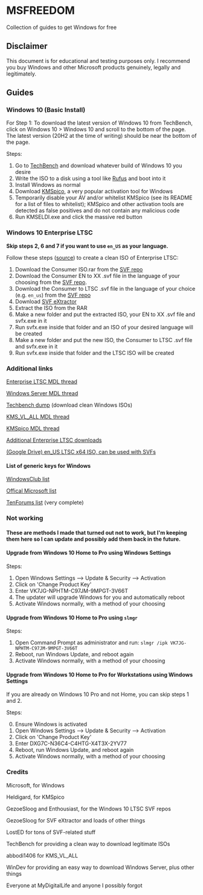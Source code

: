 # MSFREEDOM
Collection of guides to get Windows for free

## Disclaimer
This document is for educational and testing purposes only. I recommend you buy Windows and other Microsoft products genuinely, legally and legitimately.

## Guides

### Windows 10 (Basic Install)

For Step 1: To download the latest version of Windows 10 from TechBench, click on Windows 10 > Windows 10 and scroll to the bottom of the page. The latest version (20H2 at the time of writing) should be near the bottom of the page.

Steps: 

1. Go to [TechBench](https://tb.32767.ga/) and download whatever build of Windows 10 you desire
2. Write the ISO to a disk using a tool like [Rufus](https://rufus.ie/) and boot into it
3. Install Windows as normal
4. Download [KMSpico](https://forums.mydigitallife.net/threads/kmspico-official-thread.65739/), a very popular activation tool for Windows
5. Temporarily disable your AV and/or whitelist KMSpico (see its README for a list of files to whitelist); KMSpico and other activation tools are detected as false positives and do not contain any malicious code
6. Run KMSELDI.exe and click the massive red button

### Windows 10 Enterprise LTSC

**Skip steps 2, 6 and 7 if you want to use `en_US` as your language.**

Follow these steps ([source](https://forums.mydigitallife.net/threads/info-discussion-downloads-windows-10-1809-final-b-17763-xxx-pc-rs5.77945/page-312#post-1601664)) to create a clean ISO of Enterprise LTSC:

1. Download the Consumer ISO.rar from the [SVF repo](https://cloud.mail.ru/public/2fYm/2bzdHD4X2/)
2. Download the Consumer EN to XX .svf file in the language of your choosing from the [SVF repo](https://cloud.mail.ru/public/2fYm/2bzdHD4X2/). 
3. Download the Consumer to LTSC .svf file in the language of your choice (e.g. `en_us`) from the [SVF repo](https://cloud.mail.ru/public/2fYm/2bzdHD4X2/)
4. Download [SVF eXtractor](https://www.softpedia.com/get/System/Back-Up-and-Recovery/SVF-eXtractor.shtml)
5. Extract the ISO from the RAR
6. Make a new folder and put the extracted ISO, your EN to XX .svf file and svfx.exe in it
7. Run svfx.exe inside that folder and an ISO of your desired language will be created
8. Make a new folder and put the new ISO, the Consumer to LTSC .svf file and svfx.exe in it
9. Run svfx.exe inside that folder and the LTSC ISO will be created

### Additional links

[Enterprise LTSC MDL thread](https://forums.mydigitallife.net/threads/discussion-windows-10-enterprise-n-ltsc-2019.76325/)

[Windows Server MDL thread](https://forums.mydigitallife.net/threads/the-windows-server-repository.49120/)

[Techbench dump](https://tb.32767.ga/) (download clean Windows ISOs)

[KMS_VL_ALL MDL thread](https://forums.mydigitallife.net/threads/kms_vl_all-smart-activation-script.79535/)

[KMSpico MDL thread](https://forums.mydigitallife.net/threads/kmspico-official-thread.65739/)

[Additional Enterprise LTSC downloads](https://forums.mydigitallife.net/threads/info-discussion-downloads-windows-10-1809-final-b-17763-xxx-pc-rs5.77945/page-51#post-1467631)

[(Google Drive) en_US LTSC x64 ISO, can be used with SVFs](https://drive.google.com/file/d/1_hpyK3usbR2oRsjNZ6NoPNqSGAPpSxgd/view)

#### List of generic keys for Windows

[WindowsClub list](https://www.thewindowsclub.com/generic-windows-10-product-keys-to-install-windows-10-enterprise)

[Offical Microsoft list](https://docs.microsoft.com/en-us/windows-server/get-started/kmsclientkeys)

[TenForums list](https://www.tenforums.com/tutorials/95922-generic-product-keys-install-windows-10-editions.html) (very complete)

### Not working

#### These are methods I made that turned out not to work, but I'm keeping them here so I can update and possibly add them back in the future.

#### Upgrade from Windows 10 Home to Pro using Windows Settings

Steps:

1. Open Windows Settings --> Update & Security --> Activation
2. Click on 'Change Product Key'
3. Enter VK7JG-NPHTM-C97JM-9MPGT-3V66T
4. The updater will upgrade Windows for you and automatically reboot
5. Activate Windows normally, with a method of your choosing 

#### Upgrade from Windows 10 Home to Pro using `slmgr`

Steps: 

1. Open Command Prompt as administrator and run:
   `slmgr /ipk VK7JG-NPHTM-C97JM-9MPGT-3V66T`
2. Reboot, run Windows Update, and reboot again
3. Activate Windows normally, with a method of your choosing 

#### Upgrade from Windows 10 Home to Pro for Workstations using Windows Settings

If you are already on Windows 10 Pro and not Home, you can skip steps 1 and 2.

Steps:

0. Ensure Windows is activated
1. Open Windows Settings --> Update & Security --> Activation
2. Click on 'Change Product Key'
3. Enter DXG7C-N36C4-C4HTG-X4T3X-2YV77
4. Reboot, run Windows Update, and reboot again
5. Activate Windows normally, with a method of your choosing 

### Credits

Microsoft, for Windows

Heldigard, for KMSpico

GezoeSloog and Enthousiast, for the Windows 10 LTSC SVF repos

GezoeSloog for SVF eXtractor and loads of other things

LostED for tons of SVF-related stuff

TechBench for providing a clean way to download legitimate ISOs

abbodi1406 for KMS_VL_ALL

WinDev for providing an easy way to download Windows Server, plus other things

Everyone at MyDigitalLife and anyone I possibly forgot


